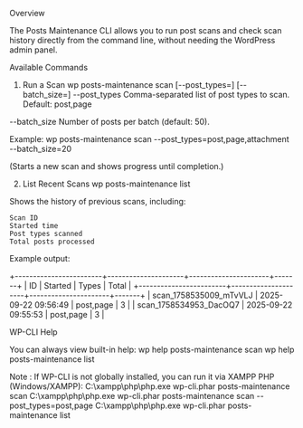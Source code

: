 Overview

The Posts Maintenance CLI allows you to run post scans and check scan history directly from the command line, without needing the WordPress admin panel.

Available Commands
1. Run a Scan
wp posts-maintenance scan [--post_types=<types>] [--batch_size=<number>]
--post_types
Comma-separated list of post types to scan.
Default: post,page

--batch_size
Number of posts per batch (default: 50).

Example:
wp posts-maintenance scan --post_types=post,page,attachment --batch_size=20

(Starts a new scan and shows progress until completion.)

2. List Recent Scans
wp posts-maintenance list

Shows the history of previous scans, including:

    Scan ID
    Started time
    Post types scanned
    Total posts processed

Example output:

+------------------------+---------------------+----------------------+-------+
| ID                     | Started             | Types                | Total |
+------------------------+---------------------+----------------------+-------+
| scan_1758535009_mTvVLJ | 2025-09-22 09:56:49 | post,page            | 3     |
| scan_1758534953_DacOQ7 | 2025-09-22 09:55:53 | post,page            | 3     |

WP-CLI Help

You can always view built-in help:
wp help posts-maintenance scan
wp help posts-maintenance list

Note :
If WP-CLI is not globally installed, you can run it via XAMPP PHP (Windows/XAMPP):
C:\xampp\php\php.exe wp-cli.phar posts-maintenance scan
C:\xampp\php\php.exe wp-cli.phar posts-maintenance scan --post_types=post,page
C:\xampp\php\php.exe wp-cli.phar posts-maintenance list
